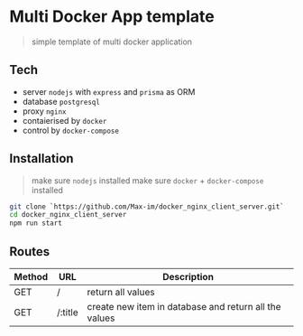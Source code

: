 # Multi Docker App template
> simple template of multi docker application

## Tech
- server `nodejs` with `express` and `prisma` as ORM
- database `postgresql`
- proxy `nginx`
- contaierised by `docker`
- control by `docker-compose`

## Installation
> make sure `nodejs` installed 
> make sure `docker` + `docker-compose` installed

```sh
git clone `https://github.com/Max-im/docker_nginx_client_server.git`
cd docker_nginx_client_server
npm run start
```

## Routes
| Method | URL | Description |
| ------ | ------ | ------ |
| GET | / | return all values |
| GET | /:title | create new item in database and return all the values|

